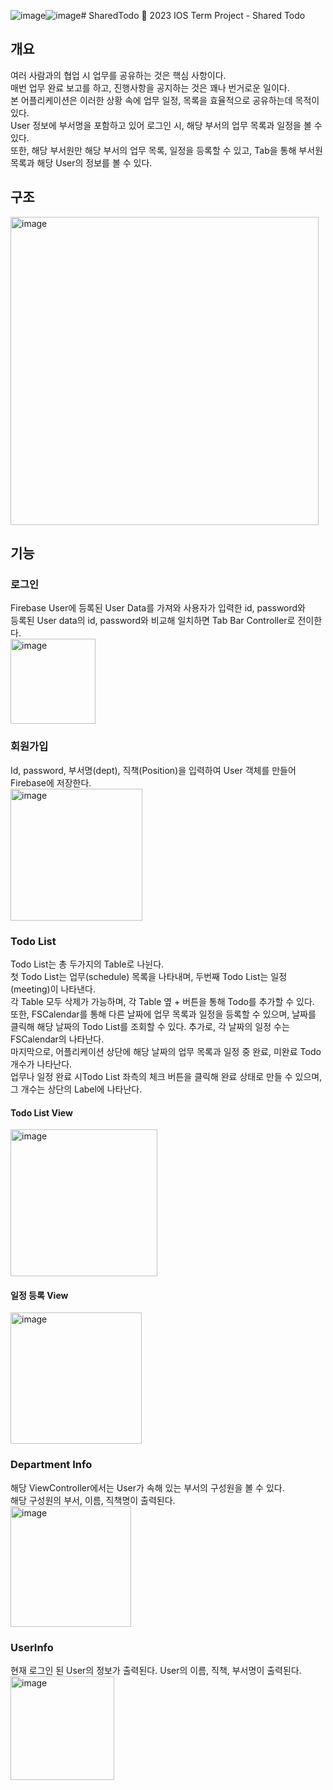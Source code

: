 ![image](https://github.com/gesal03/SharedTodo/assets/77336664/4a8f18f4-77b2-414d-84e1-ffe576c0170c)![image](https://github.com/gesal03/SharedTodo/assets/77336664/64075c1c-24d3-4468-8917-7c6cef4b03e6)# SharedTodo
📱 2023 IOS Term Project - Shared Todo

## 개요
여러 사람과의 협업 시 업무를 공유하는 것은 핵심 사항이다.<br>
매번 업무 완료 보고를 하고, 진행사항을 공지하는 것은 꽤나 번거로운 일이다. <br>
본 어플리케이션은 이러한 상황 속에 업무 일정, 목록을 효율적으로 공유하는데 목적이 있다.<br>
User 정보에 부서명을 포함하고 있어 로그인 시, 해당 부서의 업무 목록과 일정을 볼 수 있다.<br>
또한, 해당 부서원만 해당 부서의 업무 목록, 일정을 등록할 수 있고, Tab을 통해 부서원 목록과 해당 User의 정보를 볼 수 있다.<br>

## 구조
<img width="493" alt="image" src="https://github.com/gesal03/SharedTodo/assets/77336664/cc7cc3be-4674-4529-95b6-2bdc45087c10">

## 기능
### 로그인
Firebase User에 등록된 User Data를 가져와 사용자가 입력한 id, password와 <br>
등록된 User data의 id, password와 비교해 일치하면 Tab Bar Controller로 전이한다.<br>
<img width="136" alt="image" src="https://github.com/gesal03/SharedTodo/assets/77336664/f2344872-be19-4ec2-95aa-e1c08bc1e35e">

### 회원가입
Id, password, 부서명(dept), 직책(Position)을 입력하여 User 객체를 만들어 Firebase에 저장한다.<br>
<img width="211" alt="image" src="https://github.com/gesal03/SharedTodo/assets/77336664/70bead7f-1bc3-4565-8ffc-6260b54ead40">

### Todo List
Todo List는 총 두가지의 Table로 나뉜다. <br>
첫 Todo List는 업무(schedule) 목록을 나타내며, 두번째 Todo List는 일정(meeting)이 나타낸다.<br>
각 Table 모두 삭제가 가능하며, 각 Table 옆 + 버튼을 통해 Todo를 추가할 수 있다.<br>
또한, FSCalendar를 통해 다른 날짜에 업무 목록과 일정을 등록할 수 있으며, 날짜를 클릭해 해당 날짜의 Todo List를 조회할 수 있다. 추가로, 각 날짜의 일정 수는 FSCalendar의 나타난다.<br>
마지막으로, 어플리케이션 상단에 해당 날짜의 업무 목록과 일정 중 완료, 미완료 Todo 개수가 나타난다.<br>
업무나 일정 완료 시Todo List 좌측의 체크 버튼을 클릭해 완료 상태로 만들 수 있으며, 그 개수는 상단의 Label에 나타난다.<br>
#### Todo List View
<img width="235" alt="image" src="https://github.com/gesal03/SharedTodo/assets/77336664/de0bc2fd-0943-4fba-9fc1-0046edd2d17b">

#### 일정 등록 View
<img width="210" alt="image" src="https://github.com/gesal03/SharedTodo/assets/77336664/4f7e147b-2b04-4bfd-a796-37098b5dea8f">

### Department Info
해당 ViewController에서는 User가 속해 있는 부서의 구성원을 볼 수 있다. <br>
해당 구성원의 부서, 이름, 직책명이 출력된다.<br>
<img width="193" alt="image" src="https://github.com/gesal03/SharedTodo/assets/77336664/705c652d-6a10-4f81-b0e6-c582f8a90571">


### UserInfo
현재 로그인 된 User의 정보가 출력된다. User의 이름, 직책, 부서명이 출력된다.<br>
<img width="166" alt="image" src="https://github.com/gesal03/SharedTodo/assets/77336664/cf1b84b3-3822-4a62-b602-808ed055d2a3">

